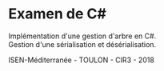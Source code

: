 # Examen de C#

Implémentation d'une gestion d'arbre en C#.  
Gestion d'une sérialisation et désérialisation.


ISEN-Méditerranée - TOULON - CIR3 - 2018
